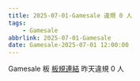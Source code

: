 ```yaml
---
title: 2025-07-01-Gamesale 違規 0 人
tags:
    - Gamesale
abbrlink: 2025-07-01-Gamesale
date: Gamesale-2025-07-01 12:00:00
---
```

Gamesale 板 [板規連結](https://www.ptt.cc/bbs/Gossiping/M.1637425085.A.07D.html)
昨天違規 0 人

